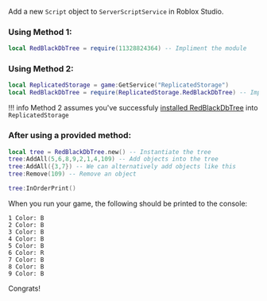 Add a new `Script` object to `ServerScriptService` in Roblox Studio.

### Using Method 1:
```lua
local RedBlackDbTree = require(11328824364) -- Impliment the module
```

### Using Method 2:
```lua
local ReplicatedStorage = game:GetService("ReplicatedStorage")
local RedBlackDbTree = require(ReplicatedStorage.RedBlackDbTree) -- Impliment the module
```

!!! info
	Method 2 assumes you've successfuly [installed RedBlackDbTree](installation.md) into `ReplicatedStorage`

### After using a provided method:
```lua
local tree = RedBlackDbTree.new() -- Instantiate the tree
tree:AddAll(5,6,8,9,2,1,4,109) -- Add objects into the tree
tree:AddAll({3,7}) -- We can alternatively add objects like this
tree:Remove(109) -- Remove an object

tree:InOrderPrint()
```

When you run your game, the following should be printed to the console:
```
1 Color: B
2 Color: B
3 Color: B
4 Color: B
5 Color: B
6 Color: R
7 Color: B
8 Color: B
9 Color: B
```

Congrats!